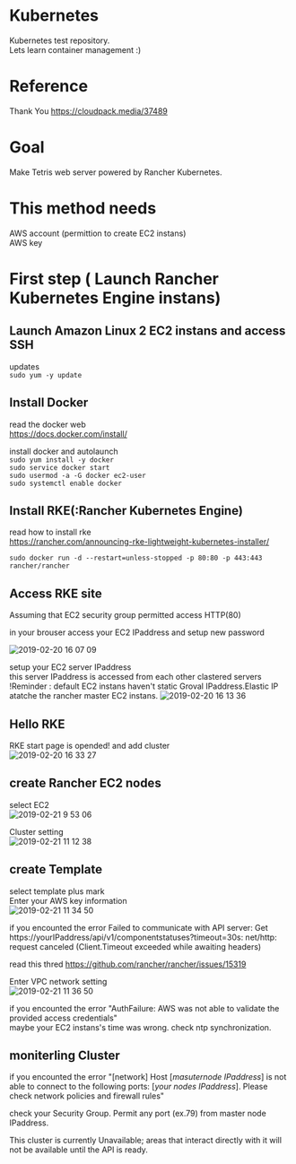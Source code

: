 # Kubernetes
Kubernetes test repository.  
Lets learn container management :)  

# Reference
Thank You
https://cloudpack.media/37489


# Goal
Make Tetris web server powered by Rancher Kubernetes.

# This method needs
AWS account  (permittion to create EC2 instans)  
AWS key  


# First step ( Launch Rancher Kubernetes Engine instans)

## Launch Amazon Linux 2 EC2 instans and access SSH
updates  
```sudo yum -y update```

## Install Docker
read the docker web  
https://docs.docker.com/install/  

install docker and autolaunch  
```sudo yum install -y docker```  
```sudo service docker start```  
```sudo usermod -a -G docker ec2-user```  
```sudo systemctl enable docker```


## Install RKE(:Rancher Kubernetes Engine)  
read how to install rke  
https://rancher.com/announcing-rke-lightweight-kubernetes-installer/  

```sudo docker run -d --restart=unless-stopped -p 80:80 -p 443:443 rancher/rancher```

## Access RKE site
Assuming that EC2 security group permitted access HTTP(80)

in your brouser
access your EC2 IPaddress and setup new password  

![2019-02-20 16 07 09](https://user-images.githubusercontent.com/20141292/53072982-0fb61300-352a-11e9-87ab-f5e6fa71f77a.png)  

setup your EC2 server IPaddress  
this server IPaddress is accessed from each other clastered servers  
!Reminder : default EC2 instans haven't static Groval IPaddress.Elastic IP atatche the rancher master EC2 instans.
![2019-02-20 16 13 36](https://user-images.githubusercontent.com/20141292/53074197-7557ce80-352d-11e9-92d6-90e50fa4d4ec.png)  

## Hello RKE  
RKE start page is opended! and add cluster  
![2019-02-20 16 33 27](https://user-images.githubusercontent.com/20141292/53074280-ac2de480-352d-11e9-87b2-b5fadf775989.png)

## create Rancher EC2 nodes  

select EC2  
![2019-02-21 9 53 06](https://user-images.githubusercontent.com/20141292/53135470-a502e700-35be-11e9-9920-d445b7f358cf.png)

Cluster setting  
![2019-02-21 11 12 38](https://user-images.githubusercontent.com/20141292/53138446-a5ed4600-35c9-11e9-89e9-04324e9c694e.png)



## create Template
select template plus mark  
Enter your AWS key information  
![2019-02-21 11 34 50](https://user-images.githubusercontent.com/20141292/53139365-c5d23900-35cc-11e9-9992-c6df00bc4ad4.png)



if you encounted the error
Failed to communicate with API server: Get https://yourIPaddress/api/v1/componentstatuses?timeout=30s: net/http: request canceled (Client.Timeout exceeded while awaiting headers)  

read this thred
https://github.com/rancher/rancher/issues/15319



Enter VPC network setting  
![2019-02-21 11 36 50](https://user-images.githubusercontent.com/20141292/53139450-0762e400-35cd-11e9-9597-d17cf5016c8d.png)


if you encounted the error "AuthFailure: AWS was not able to validate the provided access credentials"  
  maybe your EC2 instans's time was wrong. check ntp synchronization.
  
  
## moniterling Cluster
if you encounted the error "[network] Host [*masuternode IPaddress*] is not able to connect to the following ports: [*your nodes IPaddress*]. Please check network policies and firewall rules"

check your Security Group. Permit any port (ex.79) from master node IPaddress.

This cluster is currently Unavailable; areas that interact directly with it will not be available until the API is ready.



